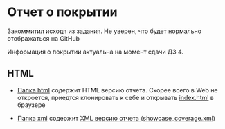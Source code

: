 # Отчет о покрытии

Закоммитил исходя из задания. Не уверен, что будет нормально отображаться на GitHub

Информация о покрытии актуальна на момент сдачи ДЗ 4.

## HTML

- [Папка html](html)
  содержит HTML версию отчета. Скорее всего в Web не откроется, приедтся клонировать к себе и
  открывать [index.html](html/index.html) в браузере

- [Папка xml](xml)
  содержит [XML версию отчета (showcase_coverage.xml)](xml/showcase_coverage.xml)
